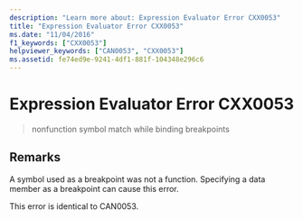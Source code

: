 ```yaml
---
description: "Learn more about: Expression Evaluator Error CXX0053"
title: "Expression Evaluator Error CXX0053"
ms.date: "11/04/2016"
f1_keywords: ["CXX0053"]
helpviewer_keywords: ["CAN0053", "CXX0053"]
ms.assetid: fe74ed9e-9241-4df1-881f-104348e296c6
---
```

# Expression Evaluator Error CXX0053

> nonfunction symbol match while binding breakpoints

## Remarks

A symbol used as a breakpoint was not a function. Specifying a data member as a breakpoint can cause this error.

This error is identical to CAN0053.
